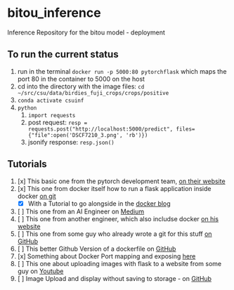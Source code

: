# bitou_inference
Inference Repository for the bitou model - deployment


## To run the current status
1. run in the terminal `docker run -p 5000:80 pytorchflask` which maps the port 80 in the container to 5000 on the host
2. cd into the directory with the image files: `cd ~/src/csu/data/birdies_fuji_crops/crops/positive`
3. `conda activate csuinf`
4. `python`
    1. `import requests`
    2. post request: `resp = requests.post("http://localhost:5000/predict", files={"file":open('DSCF7210_3.png', 'rb')})`
    3. jsonify response: `resp.json()`


## Tutorials
1. [x] This basic one from the pytorch development team, [on their website](https://pytorch.org/tutorials/intermediate/flask_rest_api_tutorial.html)
1. [x] This one from docker itself how to run a flask application inside docker [on git](https://github.com/docker/awesome-compose/tree/master/flask)
    * [x] With a Tutorial to go alongside in the [docker blog](https://docs.docker.com/compose/gettingstarted/)
2. [ ] This one from an AI Engineer on [Medium](https://medium.com/nlplanet/deploy-a-pytorch-model-with-flask-on-gcp-vertex-ai-8e81f25e605f)
3. [ ] This one from another engineer, which also includse docker [on his website](https://www.paepper.com/blog/posts/pytorch-gpu-inference-with-docker/)
4. [ ] This one from some guy who already wrote a git for this stuff [on GitHub](https://github.com/imadtoubal/Pytorch-Flask-Starter)
5. [ ] This better Github Version of a dockerfile on [GitHub](https://github.com/nikitajz/pytorch-flask-inference)
6. [x] Something about Docker Port mapping and exposing [here](https://www.mend.io/free-developer-tools/blog/docker-expose-port/)
7. [ ] This one about uploading images with flask to a website from some guy on [Youtube](https://www.youtube.com/watch?v=dP-2NVUgh50)
8. [ ] Image Upload and display without saving to storage - on [GitHub](https://github.com/geeksloth/flaskimio)